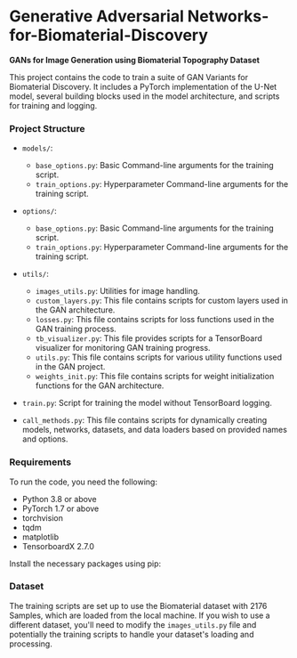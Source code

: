 # Generative Adversarial Networks-for-Biomaterial-Discovery


**GANs for Image Generation using Biomaterial Topography Dataset**


This project contains the code to train a suite of GAN Variants for Biomaterial Discovery. It includes a PyTorch implementation of the U-Net model, several building blocks used in the model architecture, and scripts for training and logging.



### Project Structure

- `models/`:
    - `base_options.py`: Basic Command-line arguments for the training script.
    - `train_options.py`: Hyperparameter Command-line arguments for the training script.

- `options/`:
    - `base_options.py`: Basic Command-line arguments for the training script.
    - `train_options.py`: Hyperparameter Command-line arguments for the training script.

- `utils/`:
    - `images_utils.py`: Utilities for image handling.
    - `custom_layers.py`: This file contains scripts for custom layers used in the GAN architecture.
    - `losses.py`: This file contains scripts for loss functions used in the GAN training process.
    - `tb_visualizer.py`: This file provides scripts for a TensorBoard visualizer for monitoring GAN training progress.
    - `utils.py`:  This file contains scripts for various utility functions used in the GAN project.
    - `weights_init.py`: This file contains scripts for weight initialization functions for the GAN architecture.

- `train.py`: Script for training the model without TensorBoard logging.
- `call_methods.py`: This file contains scripts for dynamically creating models, networks, datasets, and data loaders based on provided names and options.

### Requirements

To run the code, you need the following:

- Python 3.8 or above
- PyTorch 1.7 or above
- torchvision
- tqdm
- matplotlib
- TensorboardX 2.7.0

Install the necessary packages using pip:


### Dataset

The training scripts are set up to use the Biomaterial dataset with 2176 Samples, which are loaded from the local machine. If you wish to use a different dataset, you'll need to modify the `images_utils.py` file and potentially the training scripts to handle your dataset's loading and processing.

